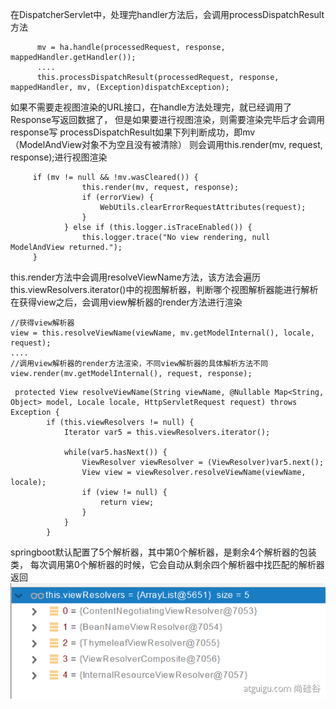 在DispatcherServlet中，处理完handler方法后，会调用processDispatchResult方法
```text
      mv = ha.handle(processedRequest, response, mappedHandler.getHandler());
      ....
      this.processDispatchResult(processedRequest, response, mappedHandler, mv, (Exception)dispatchException);
```
如果不需要走视图渲染的URL接口，在handle方法处理完，就已经调用了Response写返回数据了，
但是如果要进行视图渲染，则需要渲染完毕后才会调用response写
processDispatchResult如果下列判断成功，即mv（ModelAndView对象不为空且没有被清除）
则会调用this.render(mv, request, response);进行视图渲染
```text
     if (mv != null && !mv.wasCleared()) {
                this.render(mv, request, response);
                if (errorView) {
                    WebUtils.clearErrorRequestAttributes(request);
                }
            } else if (this.logger.isTraceEnabled()) {
                this.logger.trace("No view rendering, null ModelAndView returned.");
     }
```
this.render方法中会调用resolveViewName方法，该方法会遍历this.viewResolvers.iterator()中的视图解析器，判断哪个视图解析器能进行解析
在获得view之后，会调用view解析器的render方法进行渲染
```text
//获得view解析器
view = this.resolveViewName(viewName, mv.getModelInternal(), locale, request);
....
//调用view解析器的render方法渲染，不同view解析器的具体解析方法不同
view.render(mv.getModelInternal(), request, response);
```
```text
 protected View resolveViewName(String viewName, @Nullable Map<String, Object> model, Locale locale, HttpServletRequest request) throws Exception {
        if (this.viewResolvers != null) {
            Iterator var5 = this.viewResolvers.iterator();

            while(var5.hasNext()) {
                ViewResolver viewResolver = (ViewResolver)var5.next();
                View view = viewResolver.resolveViewName(viewName, locale);
                if (view != null) {
                    return view;
                }
            }
        }
```
springboot默认配置了5个解析器，其中第0个解析器，是剩余4个解析器的包装类，
每次调用第0个解析器的时候，它会自动从剩余四个解析器中找匹配的解析器返回
![视图解析器](img/6.png)